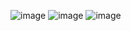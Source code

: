 ![image](https://github.com/user-attachments/assets/5dd6564e-ca6d-4dae-831d-8051f98340de)
![image](https://github.com/user-attachments/assets/56bb8b12-ca1a-4ec4-8006-9024890a2492)
![image](https://github.com/user-attachments/assets/14e84a70-19a4-4714-bbd3-63c0a0b98da7)
